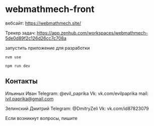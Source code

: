 # webmathmech-front

вебсайт: https://webmathmech.site/

Трекер задач: https://app.zenhub.com/workspaces/webmathmech-5de0d89f2c126d26cc7c708a

запустить приложение для разработки
```
nvm use

npm run dev
```

## Контакты
Ильиных Иван
  Telegram: @evil_paprika
  Vk: vk.com/evilpaprika
  mail: ivil.paprika@gmail.com
  
Зелинский Дмитрий
  Telegram: @DmitryZeli
  Vk: vk.com/id87823079

Если возникнут вопросы, пишите
